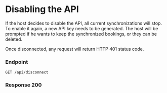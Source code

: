 # Disabling the API

If the host decides to disable the API, all current synchronizations 
will stop. To enable it again, a new API key needs to be generated. 
The host will be prompted if he wants to keep the synchronized bookings, 
or they can be deleted.

Once disconnected, any request will return HTTP 401 status code.

### Endpoint
```
GET /api/disconnect
```

### Response 200

